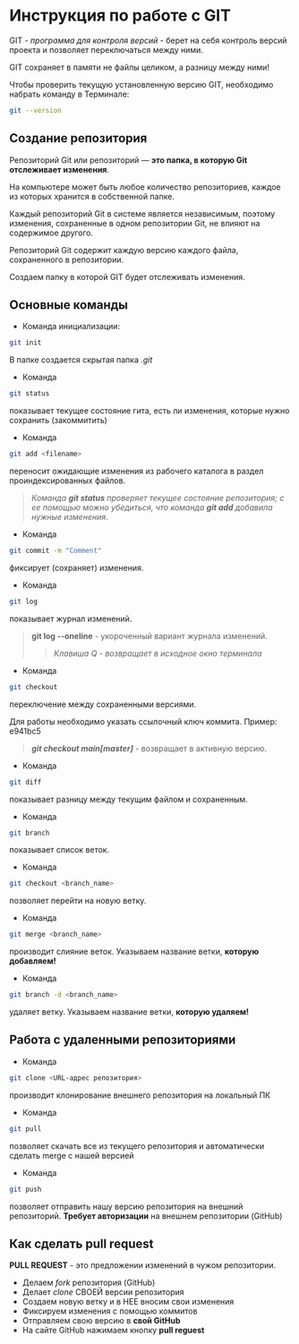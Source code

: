 # Инструкция по работе с GIT
GIT - *программа для контроля версий* - берет на себя контроль версий проекта и позволяет переключаться между ними.

GIT сохраняет в памяти не файлы целиком, а разницу между ними!

Чтобы проверить текущую установленную версию GIT, необходимо набрать команду в Терминале:
```sh
git --version
```

## Создание репозитория

Репозиторий Git или репозиторий — **это папка, в которую Git отслеживает изменения**. 

На компьютере может быть любое количество репозиториев, каждое из которых хранится в собственной папке. 

Каждый репозиторий Git в системе является независимым, поэтому изменения, сохраненные в одном репозитории Git, не влияют на содержимое другого.

Репозиторий Git содержит каждую версию каждого файла, сохраненного в репозитории.

Создаем папку в которой GIT будет отслеживать изменения.


## Основные команды

* Команда инициализации: 
```sh
git init
```
В папке создается скрытая папка *.git*

* Команда 
```sh
git status
```
показывает текущее состояние гита, есть ли изменения, которые нужно сохранить (закоммитить)

* Команда 
```sh
git add <filename>
```
переносит ожидающие изменения из рабочего каталога в раздел проиндексированных файлов.

>*Команда **git status** проверяет текущее состояние репозитория; с ее помощью можно убедиться, что команда **git add** добавила нужные изменения*.

* Команда 
```sh
git commit -m "Comment"
```
фиксирует (сохраняет) изменения. 

* Команда 
```sh
git log 
```
показывает журнал изменений. 
>**git log --oneline** - укороченный вариант журнала изменений.
>> *Клавиша Q - возвращает в исходное окно терминала*

* Команда 
```sh
git checkout
```
переключение между сохраненными версиями. 

Для работы необходимо указать ссылочный ключ коммита. Пример: e941bc5

>***git checkout main[master]*** - возвращает в активную версию.

* Команда
```sh
git diff
```
показывает разницу между текущим файлом и сохраненным.

* Команда 
```sh
git branch
```
показывает список веток.

* Команда
```sh
git checkout <branch_name>
```
позволяет перейти на новую ветку.

* Команда 
```sh
git merge <branch_name>
```
производит слияние веток. Указываем название ветки, __которую добавляем!__

* Команда 
```sh
git branch -d <branch_name>
```
удаляет ветку. Указываем название ветки, __которую удаляем!__

## Работа с удаленными репозиториями

* Команда
```sh
git clone <URL-адрес репозитория>
```
производит клонирование внешнего репозитория на локальный ПК

* Команда
```sh
git pull
```
позволяет скачать все из текущего репозитория и автоматически сделать merge с нашей версией

* Команда
```sh
git push
```
позволяет отправить нашу версию репозитория на внешний репозиторий. **Требует авторизации** на внешнем репозитории (GitHub)

## Как сделать pull request

**PULL REQUEST** - это предложении изменений в чужом репозитории.

* Делаем *fork* репозитория (GitHub)
* Делает *clone* СВОЕЙ версии репозитория
* Создаем новую ветку и в НЕЕ вносим свои изменения
* Фиксируем изменения с помощью коммитов
* Отправляем свою версию в **свой GitHub**
* На сайте GitHub нажимаем кнопку **pull reguest**
